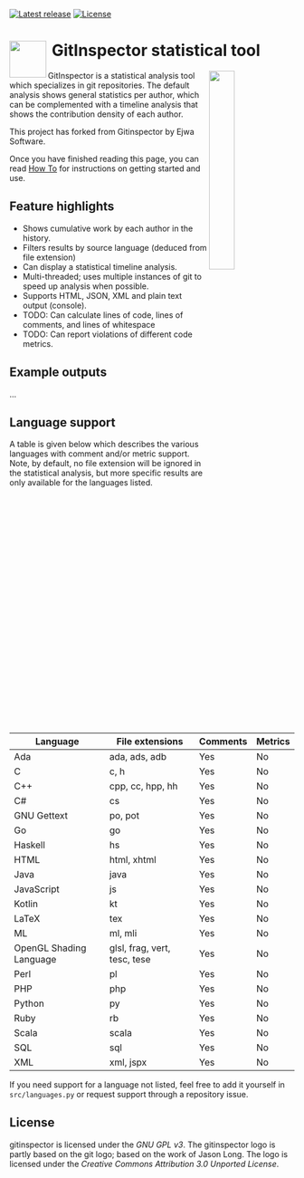 [![Latest release](https://img.shields.io/github/release/ejwa/gitinspector.svg?style=flat-square)](https://github.com/ejwa/gitinspector/releases/latest)
[![License](https://img.shields.io/github/license/ejwa/gitinspector.svg?style=flat-square)](https://github.com/ejwa/gitinspector/blob/master/LICENSE.txt)

<h1>
 <img align="left" height="65px"
      src="https://raw.githubusercontent.com/ejwa/gitinspector/master/gitinspector/html/gitinspector_piclet.png"/>
      &nbsp;GitInspector statistical tool
</h1>
<img align="right" width="30%" src="https://raw.github.com/wiki/ejwa/gitinspector/images/html_example.jpg" /> 

GitInspector is a statistical analysis tool which specializes in git repositories. The default analysis shows general statistics per author, which can be complemented with a timeline analysis that shows the contribution density of each author.

This project has forked from Gitinspector by Ejwa Software.

Once you have finished reading this page, you can read [How To](HowTo.md) for instructions on getting started and use.

## Feature highlights
  * Shows cumulative work by each author in the history.
  * Filters results by source language (deduced from file extension)
  * Can display a statistical timeline analysis.
  * Multi-threaded; uses multiple instances of git to speed up analysis when possible.
  * Supports HTML, JSON, XML and plain text output (console).
  * TODO: Can calculate lines of code, lines of comments, and lines of whitespace
  * TODO: Can report violations of different code metrics.

## Example outputs
...

## Language support
A table is given below which describes the various languages with comment and/or metric support. Note, by default, no file extension will be ignored in the statistical analysis, but more specific results are only available for the languages listed.

| Language                | File extensions              | Comments | Metrics |
|-------------------------|------------------------------|----------|---------|
| Ada                     | ada, ads, adb                | Yes      | No      |
| C                       | c, h                         | Yes      | No      |
| C++                     | cpp, cc, hpp, hh             | Yes      | No      |
| C#                      | cs                           | Yes      | No      |
| GNU Gettext             | po, pot                      | Yes      | No      |
| Go                      | go                           | Yes      | No      |
| Haskell                 | hs                           | Yes      | No      |
| HTML                    | html, xhtml                  | Yes      | No      |
| Java                    | java                         | Yes      | No      |
| JavaScript              | js                           | Yes      | No      |
| Kotlin                  | kt                           | Yes      | No      |
| LaTeX                   | tex                          | Yes      | No      |
| ML                      | ml, mli                      | Yes      | No      |
| OpenGL Shading Language | glsl, frag, vert, tesc, tese | Yes      | No      |
| Perl                    | pl                           | Yes      | No      |
| PHP                     | php                          | Yes      | No      |
| Python                  | py                           | Yes      | No      |
| Ruby                    | rb                           | Yes      | No      |
| Scala                   | scala                        | Yes      | No      |
| SQL                     | sql                          | Yes      | No      |
| XML                     | xml, jspx                    | Yes      | No      |

If you need support for a language not listed, feel free to add it yourself in `src/languages.py` or request support through a repository issue.

## License
gitinspector is licensed under the *GNU GPL v3*. The gitinspector logo is partly based on the git logo; based on the work of Jason Long. The logo is licensed under the *Creative Commons Attribution 3.0 Unported License*.
